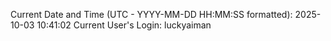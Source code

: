 Current Date and Time (UTC - YYYY-MM-DD HH:MM:SS formatted): 2025-10-03 10:41:02
Current User's Login: luckyaiman
